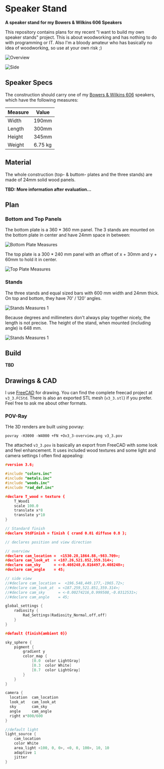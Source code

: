 Speaker Stand
=============

**A speaker stand for my Bowers & Wilkins 606 Speakers**

This repository contains plans for my recent "I want to build my own speaker stands" project. This is about woodworking 
and has nothing to do with programming or IT. Also I'm a bloody amateur who has basically no idea of woodworking, so use 
at your own risk ;)

![Overview](images/v3_3-overview.png)

![Side](images/v3_3-side.png)

Speaker Specs
-------------

The construction should carry one of my 
[Bowers & Wilkins 606](https://www.bowerswilkins.com/net/home-audio/600-series-anniversary/606) speakers, which have the following measures:

| Measure | Value   |
|---------|---------|
| Width   | 190mm   |
| Length  | 300mm   |
| Height  | 345mm   |
| Weight  | 6.75 kg |

Material
----

The whole construction (top- & buttom- plates and the three stands) are made of 24mm solid wood panels. 

**TBD: More information after evaluation...**

Plan
--------

### Bottom and Top Panels

The bottom plate is a 360 * 360 mm panel. The 3 stands are mounted on the bottom plate in center and have 24mm space in 
between:

![Bottom Plate Measures](images/v3_3-measure-bottom.png)


The top plate is a 300 * 240 mm panel with an offset of x + 30mm and y + 60mm to hold it in center. 

![Top Plate Measures](images/v3_3-measure-top.png)

### Stands

The three stands and equal sized bars with 600 mm width and 24mm thick. On top and bottom, they have 70' / 120' angles. 

![Stands Measures 1](images/v3_3-measure-stand-1.png)

Because degrees and millimeters don't always play together nicely, the length is not precise. The height of the stand, 
when mounted (including angle) is 648 mm.

![Stands Measures 1](images/v3_3-measure-stand-2.png)

Build
-----

**TBD**

Drawings & CAD
--------------

I use [FreeCAD](https://www.freecadweb.org/) for drawing. You can find the complete freecad project at `v3_3.FCStd`. 
There is also an exported STL mesh (`v3_3.stl`) if you prefer. Feel free to ask me about other formats.

### POV-Ray

THe 3D renders are built using povray:
 
```shell script
povray -H3000 -W4000 +FN +Ov3_3-overview.png v3_3.pov
```
 
The attached `v3_3.pov` is basically an export from FreeCAD with some look and feel enhancement. It uses included wood 
textures and some light and camera settings I often find appealing:

```c++
#version 3.6;

#include "colors.inc"
#include "metals.inc"
#include "woods.inc"
#include "rad_def.inc"

#declare T_wood = texture {
    T_Wood1
    scale 100.0
    translate x*8
    translate y*10
}

// Standard finish
#declare StdFinish = finish { crand 0.01 diffuse 0.8 };

// declares position and view direction

// overview
#declare cam_location =  <1530.28,1864.88,-983.709>;
#declare cam_look_at  = <187.26,521.852,359.314>;
#declare cam_sky      = <-0.408248,0.816497,0.408248>;
#declare cam_angle    = 45;

// side view
//#declare cam_location =  <196.548,449.177,-1965.72>;
//#declare cam_look_at  = <187.259,521.851,359.314>;
//#declare cam_sky      = <-0.00274216,0.999508,-0.0312531>;
//#declare cam_angle    = 45;

global_settings {
    radiosity {
        Rad_Settings(Radiosity_Normal,off,off)
    }
}

#default {finish{ambient 0}}

sky_sphere {
    pigment {
        gradient y
        color_map {
            [0.0  color LightGray]
            [0.3  color White]
            [0.7  color LightGray]
        }
    }
}

camera {
  location  cam_location
  look_at   cam_look_at
  sky       cam_sky
  angle     cam_angle
  right x*800/600
}

//default light
light_source {
    cam_location
    color White
    area_light <100, 0, 0>, <0, 0, 100>, 10, 10
    adaptive 1
    jitter
}
```
